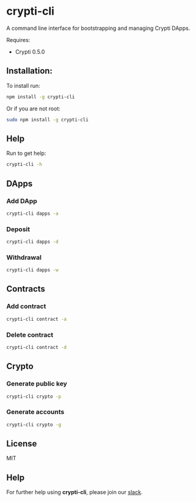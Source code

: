 # crypti-cli

A command line interface for bootstrapping and managing Crypti DApps.

Requires:

  * Crypti 0.5.0

## Installation: 

To install run: 

```sh
npm install -g crypti-cli
```

Or if you are not root:

```sh
sudo npm install -g crypti-cli
```

## Help

Run to get help:

```sh
crypti-cli -h
```

## DApps

### Add DApp

```sh
crypti-cli dapps -a
```

### Deposit

```sh
crypti-cli dapps -d
```

### Withdrawal

```sh
crypti-cli dapps -w
```

## Contracts

### Add contract

```sh
crypti-cli contract -a
```

### Delete contract

```sh
crypti-cli contract -d
```

## Crypto

### Generate public key

```sh
crypti-cli crypto -p
```

### Generate accounts

```sh
crypti-cli crypto -g
```

## License 

MIT

## Help

For further help using **crypti-cli**, please join our [slack](http://slack.crypti.me).
